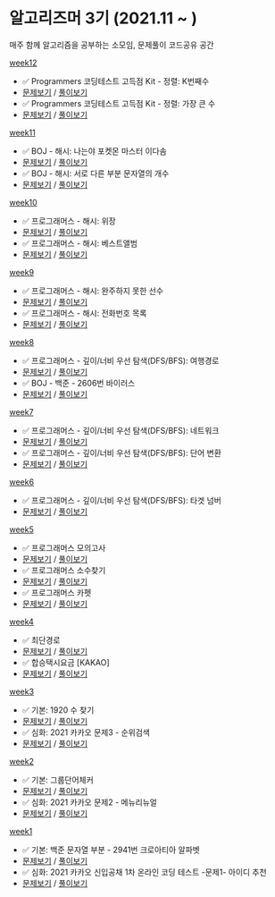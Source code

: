  # 알고리즈머 3기 (2021.11 ~ )

매주 함께 알고리즘을 공부하는 소모임, 문제풀이 코드공유 공간

[week12](https://github.com/bangbangu4/ALGORITHMER_3rd/tree/master/src/week12)
+ ✅ Programmers 코딩테스트 고득점 Kit - 정렬: K번째수
+ [문제보기](https://programmers.co.kr/learn/courses/30/lessons/42748) / [풀이보기](https://github.com/bangbangu4/ALGORITHMER_3rd/blob/main/src/week11/K번째수.java)
+ ✅ Programmers 코딩테스트 고득점 Kit - 정렬: 가장 큰 수
+ [문제보기](https://programmers.co.kr/learn/courses/30/lessons/42746) / [풀이보기](https://github.com/bangbangu4/ALGORITHMER_3rd/blob/main/src/week11/가장큰수.java)

[week11](https://github.com/bangbangu4/ALGORITHMER_3rd/tree/master/src/week11)
+ ✅ BOJ - 해시: 나는야 포켓몬 마스터 이다솜
+ [문제보기](https://www.acmicpc.net/problem/1620) / [풀이보기](https://github.com/bangbangu4/ALGORITHMER_3rd/blob/main/src/week11/나는야포켓몬마스터이다솜.java)
+ ✅ BOJ - 해시: 서로 다른 부분 문자열의 개수
+ [문제보기](https://www.acmicpc.net/problem/11478) / [풀이보기](https://github.com/bangbangu4/ALGORITHMER_3rd/blob/main/src/week11/서로다른부분문자열개수.java)

[week10](https://github.com/bangbangu4/ALGORITHMER_3rd/tree/master/src/week10)
+ ✅ 프로그래머스 - 해시: 위장 
+ [문제보기](https://programmers.co.kr/learn/courses/30/lessons/42578) / [풀이보기](https://github.com/bangbangu4/ALGORITHMER_3rd/blob/main/src/week10/위장.java)
+ ✅ 프로그래머스 - 해시: 베스트앨범
+ [문제보기](https://programmers.co.kr/learn/courses/30/lessons/42579) / [풀이보기](https://github.com/bangbangu4/ALGORITHMER_3rd/blob/main/src/week10/베스트앨범.java)


[week9](https://github.com/bangbangu4/ALGORITHMER_3rd/tree/master/src/week09)
+ ✅ 프로그래머스 - 해시: 완주하지 못한 선수
+ [문제보기](https://programmers.co.kr/learn/courses/30/lessons/42576) / [풀이보기](https://github.com/bangbangu4/ALGORITHMER_3rd/blob/main/src/week09/완주하지못한선수.java)
+ ✅ 프로그래머스 - 해시: 전화번호 목록
+ [문제보기](https://programmers.co.kr/learn/courses/30/lessons/42577) / [풀이보기](https://github.com/bangbangu4/ALGORITHMER_3rd/blob/main/src/week09/전화번호목록.java)

[week8](https://github.com/bangbangu4/ALGORITHMER_3rd/tree/master/src/week08)
+ ✅ 프로그래머스 - 깊이/너비 우선 탐색(DFS/BFS): 여행경로
+ [문제보기](https://programmers.co.kr/learn/courses/30/lessons/43164) / [풀이보기](https://github.com/bangbangu4/ALGORITHMER_3rd/blob/main/src/week08/여행경로.java)
+ ✅ BOJ - 백준 - 2606번 바이러스 
+ [문제보기](https://www.acmicpc.net/problem/2606) / [풀이보기](https://github.com/bangbangu4/ALGORITHMER_3rd/blob/main/src/week08/바이러스.java)

[week7](https://github.com/bangbangu4/ALGORITHMER_3rd/tree/master/src/week07)
+ ✅ 프로그래머스 - 깊이/너비 우선 탐색(DFS/BFS): 네트워크
+ [문제보기](https://programmers.co.kr/learn/courses/30/lessons/43162) / [풀이보기](https://github.com/bangbangu4/ALGORITHMER_3rd/blob/main/src/week07/네트워크.java)
+ ✅ 프로그래머스 - 깊이/너비 우선 탐색(DFS/BFS): 단어 변환
+ [문제보기](https://programmers.co.kr/learn/courses/30/lessons/43163) / [풀이보기](https://github.com/bangbangu4/ALGORITHMER_3rd/blob/main/src/week07/단어변환.java)

[week6](https://github.com/bangbangu4/ALGORITHMER_3rd/tree/master/src/week06)
+ ✅ 프로그래머스 - 깊이/너비 우선 탐색(DFS/BFS): 타겟 넘버
+ [문제보기](https://programmers.co.kr/learn/courses/30/lessons/43165) / [풀이보기](https://github.com/bangbangu4/ALGORITHMER_3rd/blob/main/src/week06/타겟넘버.java)

[week5](https://github.com/bangbangu4/ALGORITHMER_3rd/tree/master/src/week05)
+ ✅ 프로그래머스  모의고사
+ [문제보기](https://programmers.co.kr/learn/courses/30/lessons/42840) / [풀이보기](https://github.com/bangbangu4/ALGORITHMER_3rd/blob/main/src/week05/모의고사.java)
+ ✅ 프로그래머스  소수찾기
+ [문제보기](https://programmers.co.kr/learn/courses/30/lessons/42839) / [풀이보기](https://github.com/bangbangu4/ALGORITHMER_3rd/blob/main/src/week05/소수찾기.java)
+ ✅ 프로그래머스  카펫
+ [문제보기](https://programmers.co.kr/learn/courses/30/lessons/42842) / [풀이보기](https://github.com/bangbangu4/ALGORITHMER_3rd/blob/main/src/week05/카펫.java)

[week4](https://github.com/bangbangu4/ALGORITHMER_3rd/tree/master/src/week04)
+ ✅ 최단경로
+ [문제보기](https://www.acmicpc.net/problem/1753) / [풀이보기](https://github.com/bangbangu4/ALGORITHMER_3rd/blob/main/src/week04/최단경로.java)
+ ✅ 합승택시요금 [KAKAO]
+ [문제보기](https://programmers.co.kr/learn/courses/30/lessons/72413) / [풀이보기](https://github.com/bangbangu4/ALGORITHMER_3rd/blob/main/src/week04/합승택시요금.java)

[week3](https://github.com/bangbangu4/ALGORITHMER_3rd/tree/master/src/week03)
* ✅ 기본: 1920 수 찾기
* [문제보기](https://www.acmicpc.net/problem/1920) / [풀이보기](https://github.com/bangbangu4/ALGORITHMER_3rd/blob/main/src/week03/수찾기.java)
* ✅ 심화: 2021 카카오 문제3 - 순위검색
* [문제보기](https://tech.kakao.com/2021/01/25/2021-kakao-recruitment-round-1/) / [풀이보기](https://github.com/bangbangu4/ALGORITHMER_3rd/blob/main/src/week03/순위검색.java)
     
[week2](https://github.com/bangbangu4/ALGORITHMER_3rd/tree/master/src/week02)
* ✅ 기본: 그룹단어체커
* [문제보기](https://www.acmicpc.net/problem/1316) / [풀이보기](https://github.com/bangbangu4/ALGORITHMER_3rd/blob/main/src/week02/그룹단어체커.java)
* ✅ 심화: 2021 카카오 문제2 - 메뉴리뉴얼
* [문제보기](https://programmers.co.kr/learn/courses/30/lessons/72411) / [풀이보기](https://github.com/bangbangu4/ALGORITHMER_3rd/blob/main/src/week02/메뉴리뉴얼.java)

[week1](https://github.com/bangbangu4/ALGORITHMER_3rd/tree/master/src/week01)
* ✅ 기본: 백준 문자열 부분 - 2941번 크로아티아 알파벳 
* [문제보기](https://www.acmicpc.net/problem/2941) / [풀이보기](https://github.com/bangbangu4/ALGORITHMER_3rd/blob/main/src/week01/크로아티아알파벳.java)
* ✅ 심화: 2021 카카오 신입공채 1차 온라인 코딩 테스트 -문제1- 아이디 추천
* [문제보기](https://programmers.co.kr/learn/courses/30/lessons/72410) / [풀이보기](https://github.com/bangbangu4/ALGORITHMER_3rd/blob/main/src/week01/아이디추천.java)


